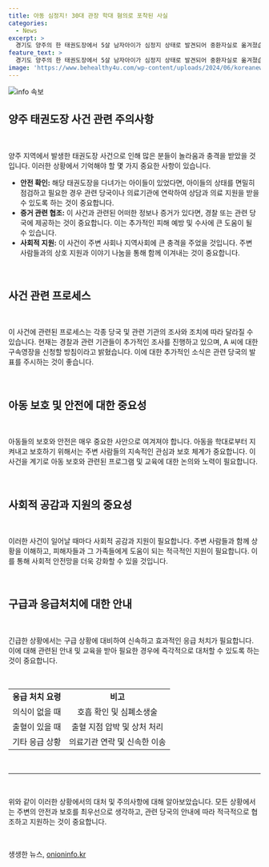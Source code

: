 ```yaml
---
title: 아동 심정지! 30대 관장 학대 혐의로 포착된 사실
categories:
  - News
excerpt: >
  경기도 양주의 한 태권도장에서 5살 남자아이가 심정지 상태로 발견되어 중환자실로 옮겨졌습니다. 태권도장을 운영하는 30대 남성 A 씨가 피해 아동을 매트리스 사이에 끼워넣는 등의 학대로 체포되었고, 경찰은 추가 피해자 여부를 확인하고 A 씨에 대한 구속영장을 신청할 예정이라고 밝혀졌습니다.
feature_text: >
  경기도 양주의 한 태권도장에서 5살 남자아이가 심정지 상태로 발견되어 중환자실로 옮겨졌습니다. 태권도장을 운영하는 30대 남성 A 씨가 피해 아동을 매트리스 사이에 끼워넣는 등의 학대로 체포되었고, 경찰은 추가 피해자 여부를 확인하고 A 씨에 대한 구속영장을 신청할 예정이라고 밝혀졌습니다.
image: 'https://www.behealthy4u.com/wp-content/uploads/2024/06/koreanews.jpg'
---
```


<p><img src="https://www.behealthy4u.com/wp-content/uploads/2024/06/koreanews.jpg" alt="info 속보" /></p>

<h2 data-ke-size="size26">양주 태권도장 사건 관련 주의사항</h2>

<p data-ke-size="size16">&nbsp;</p>

<p data-ke-size="size16">양주 지역에서 발생한 태권도장 사건으로 인해 많은 분들이 놀라움과 충격을 받았을 것입니다. 이러한 상황에서 기억해야 할 몇 가지 중요한 사항이 있습니다.</p>

<ul>
  <li><b>안전 확인:</b> 해당 태권도장을 다녀가는 아이들이 있었다면, 아이들의 상태를 면밀히 점검하고 필요한 경우 관련 당국이나 의료기관에 연락하여 상담과 의료 지원을 받을 수 있도록 하는 것이 중요합니다.</li>
  <li><b>증거 관련 협조:</b> 이 사건과 관련된 어떠한 정보나 증거가 있다면, 경찰 또는 관련 당국에 제공하는 것이 중요합니다. 이는 추가적인 피해 예방 및 수사에 큰 도움이 될 수 있습니다.</li>
  <li><b>사회적 지원:</b> 이 사건이 주변 사회나 지역사회에 큰 충격을 주었을 것입니다. 주변 사람들과의 상호 지원과 이야기 나눔을 통해 함께 이겨내는 것이 중요합니다.</li>
</ul>

<p data-ke-size="size16">&nbsp;</p>

<h2 data-ke-size="size26">사건 관련 프로세스</h2>

<p data-ke-size="size16">&nbsp;</p>

<p data-ke-size="size16">이 사건에 관련된 프로세스는 각종 당국 및 관련 기관의 조사와 조치에 따라 달라질 수 있습니다. 현재는 경찰과 관련 기관들이 추가적인 조사를 진행하고 있으며, A 씨에 대한 구속영장을 신청할 방침이라고 밝혔습니다. 이에 대한 추가적인 소식은 관련 당국의 발표를 주시하는 것이 좋습니다.</p>

<p data-ke-size="size16">&nbsp;</p>

<h2 data-ke-size="size26">아동 보호 및 안전에 대한 중요성</h2>

<p data-ke-size="size16">&nbsp;</p>

<p data-ke-size="size16">아동들의 보호와 안전은 매우 중요한 사안으로 여겨져야 합니다. 아동을 학대로부터 지켜내고 보호하기 위해서는 주변 사람들의 지속적인 관심과 보호 체계가 중요합니다. 이 사건을 계기로 아동 보호와 관련된 프로그램 및 교육에 대한 논의와 노력이 필요합니다.</p>

<p data-ke-size="size16">&nbsp;</p>

<h2 data-ke-size="size26">사회적 공감과 지원의 중요성</h2>

<p data-ke-size="size16">&nbsp;</p>

<p data-ke-size="size16">이러한 사건이 일어날 때마다 사회적 공감과 지원이 필요합니다. 주변 사람들과 함께 상황을 이해하고, 피해자들과 그 가족들에게 도움이 되는 적극적인 지원이 필요합니다. 이를 통해 사회적 안전망을 더욱 강화할 수 있을 것입니다.</p>

<p data-ke-size="size16">&nbsp;</p>

<h2 data-ke-size="size26">구급과 응급처치에 대한 안내</h2>

<p data-ke-size="size16">&nbsp;</p>

<p data-ke-size="size16">긴급한 상황에서는 구급 상황에 대비하여 신속하고 효과적인 응급 처치가 필요합니다. 이에 대해 관련된 안내 및 교육을 받아 필요한 경우에 즉각적으로 대처할 수 있도록 하는 것이 중요합니다.</p>

<p data-ke-size="size16">&nbsp;</p>

<table>
  <tbody>
    <tr>
      <td style="text-align: center; height: 17px;"><b>응급 처치 요령</b></td>
      <td style="text-align: center; height: 17px;"><b>비고</b></td>
    </tr>
    <tr>
      <td style="text-align: center; height: 17px;">의식이 없을 때</td>
      <td style="text-align: center; height: 17px;">호흡 확인 및 심폐소생술</td>
    </tr>
    <tr>
      <td style="text-align: center; height: 17px;">출혈이 있을 때</td>
      <td style="text-align: center; height: 17px;">출혈 지점 압박 및 상처 처리</td>
    </tr>
    <tr>
      <td style="text-align: center; height: 17px;">기타 응급 상황</td>
      <td style="text-align: center; height: 17px;">의료기관 연락 및 신속한 이송</td>
    </tr>
  </tbody>
</table>

<p data-ke-size="size16">&nbsp;</p>

<hr>

<p data-ke-size="size16">&nbsp;</p>

<p data-ke-size="size16">위와 같이 이러한 상황에서의 대처 및 주의사항에 대해 알아보았습니다. 모든 상황에서는 주변의 안전과 보호를 최우선으로 생각하고, 관련 당국의 안내에 따라 적극적으로 협조하고 지원하는 것이 중요합니다.</p>

<p data-ke-size="size16">&nbsp;</p>
생생한 뉴스, <a href="https://onioninfo.kr" rel="dofollow">onioninfo.kr</a>


